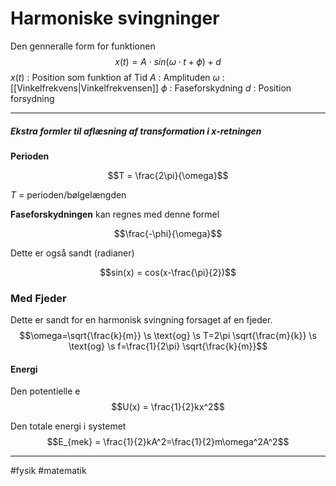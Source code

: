 # Harmoniske svingninger

Den genneralle form for funktionen
$$x(t)= A \cdot sin(\omega \cdot t + \phi) + d$$
$x(t)$ : Position som funktion af Tid
$A$ : Amplituden
$\omega$ : [[Vinkelfrekvens|Vinkelfrekvensen]]
$\phi$ : Faseforskydning
$d$ : Position forsydning


---

##### Ekstra formler til aflæsning af transformation i x-retningen

**Perioden**

$$T = \frac{2\pi}{\omega}$$

$T$ = perioden/bølgelængden

**Faseforskydningen** kan regnes med denne formel

$$\frac{-\phi}{\omega}$$

Dette er også sandt (radianer)

$$sin(x) = cos(x-\frac{\pi}{2})$$

### Med Fjeder
Dette er sandt for en harmonisk svingning forsaget af en fjeder.
$$\omega=\sqrt{\frac{k}{m}} \s \text{og} \s T=2\pi \sqrt{\frac{m}{k}} \s \text{og} \s f=\frac{1}{2\pi} \sqrt{\frac{k}{m}}$$

#### Energi

Den potentielle e
$$U(x) = \frac{1}{2}kx^2$$

Den totale energi i systemet
$$E_{mek} = \frac{1}{2}kA^2=\frac{1}{2}m\omega^2A^2$$

---
#fysik 
#matematik 

